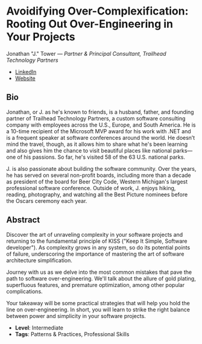 # Avoidifying Over-Complexification: Rooting Out Over-Engineering in Your Projects

Jonathan "J." Tower &mdash; *Partner & Principal Consultant, Trailhead Technology Partners*

- [LinkedIn](https://www.linkedin.com/in/jtower/)
- [Website](https://trailheadtechnology.com/blog)

## Bio

Jonathan, or J. as he's known to friends, is a husband, father, and founding partner of Trailhead Technology Partners, a custom software consulting company with employees across the U.S., Europe, and South America. He is a 10-time recipient of the Microsoft MVP award for his work with .NET and is a frequent speaker at software conferences around the world. He doesn’t mind the travel, though, as it allows him to share what he's been learning and also gives him the chance to visit beautiful places like national parks—one of his passions. So far, he's visited 58 of the 63 U.S. national parks.

J. is also passionate about building the software community. Over the years, he has served on several non-profit boards, including more than a decade as president of the board for Beer City Code, Western Michigan's largest professional software conference. Outside of work, J. enjoys hiking, reading, photography, and watching all the Best Picture nominees before the Oscars ceremony each year.

## Abstract

Discover the art of unraveling complexity in your software projects and returning to the fundamental principle of KISS ("Keep It Simple, Software developer"). As complexity grows in any system, so do its potential points of failure, underscoring the importance of mastering the art of software architecture simplification.

Journey with us as we delve into the most common mistakes that pave the path to software over-engineering. We'll talk about the allure of gold plating, superfluous features, and premature optimization, among other popular complications.

Your takeaway will be some practical strategies that will help you hold the line on over-engineering. In short, you will learn to strike the right balance between power and simplicity in your software projects.

- **Level**: Intermediate
- **Tags**: Patterns & Practices, Professional Skills
  